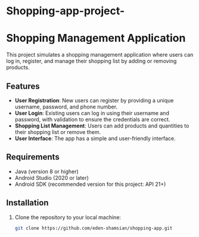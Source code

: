 # Shopping-app-project-
# Shopping Management Application

This project simulates a shopping management application where users can log in, register, and manage their shopping list by adding or removing products.

## Features

- **User Registration**: New users can register by providing a unique username, password, and phone number.
- **User Login**: Existing users can log in using their username and password, with validation to ensure the credentials are correct.
- **Shopping List Management**: Users can add products and quantities to their shopping list or remove them.
- **User Interface**: The app has a simple and user-friendly interface.

## Requirements

- Java (version 8 or higher)
- Android Studio (2020 or later)
- Android SDK (recommended version for this project: API 21+)

## Installation

1. Clone the repository to your local machine:
   ```bash
   git clone https://github.com/eden-shamsian/shopping-app.git
